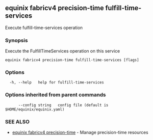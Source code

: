 ## equinix fabricv4 precision-time fulfill-time-services

Execute fulfill-time-services operation

### Synopsis

Execute the FulfillTimeServices operation on this service

```
equinix fabricv4 precision-time fulfill-time-services [flags]
```

### Options

```
  -h, --help   help for fulfill-time-services
```

### Options inherited from parent commands

```
      --config string   config file (default is $HOME/equinix/equinix.yaml)
```

### SEE ALSO

* [equinix fabricv4 precision-time](equinix_fabricv4_precision-time.md)	 - Manage precision-time resources

